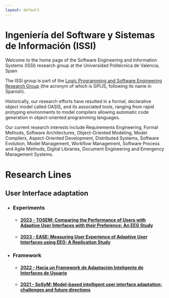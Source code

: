 ```yaml
---
layout: default
---
```


# Ingeniería del Software y Sistemas de Información (ISSI)

Welcome to the home page of the Software Engineering and Information Systems (ISSI) research group at the Universidad Politécnica de Valencia, Spain 

The ISSI group is part of the [Logic Programming and Software Engineering Research Group](http://www.dsic.upv.es/users/elp/gplis.html) (the acronym of which is GPLIS, following its name in Spanish).

Historically, our research efforts have resulted in  a formal, declarative object model called OASIS, and its associated tools, ranging from rapid protyping environments to model compilers allowing automatic code generation in object-oriented programming languages.

Our current research interests include Requirements Engineering, Formal Methods, Software Architectures, Object-Oriented Modeling, Model Compilers, Aspect-Oriented Development, Distributed Systems, Software Evolution, Model Management, Workflow Management, Software Process and Agile Methods, Digital Libraries, Document Engineering and Emergency Management Systems.

# Research Lines

## User Interface adaptation
 
- ### Experiments
  - #### [2023 - TOSEM: Comparing the Performance of Users with Adaptive User Interfaces with their Preference: An EEG Study](./pages/experiment-1.html)
  - #### [2023 - EASE: Measuring User Experience of Adaptive User Interfaces using EEG: A Replication Study](./pages/experiment-2.html)

- ### Framework
  - #### [2022 - Hacia un Framework de Adaptación Inteligente de Interfaces de Usuario](http://hdl.handle.net/11705/JISBD/2022/8212)
  - #### [2021 - SoSyM: Model-based intelligent user interface adaptation: challenges and future directions](https://doi.org/10.1007/s10270-021-00909-7)

